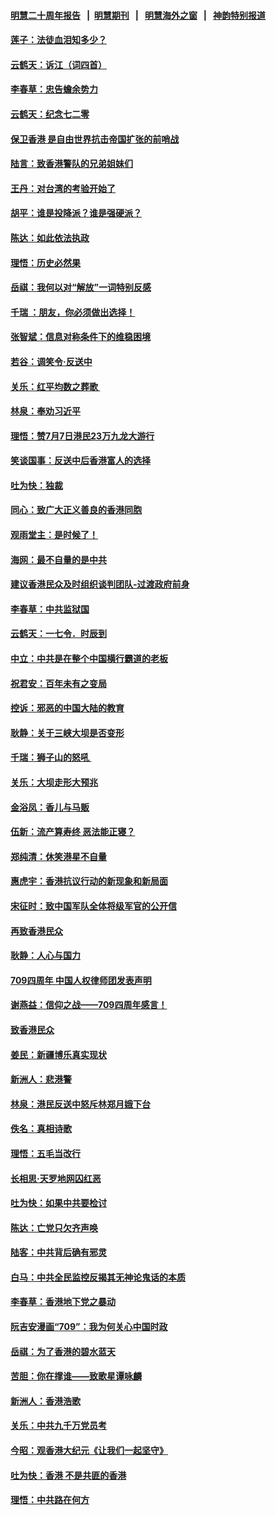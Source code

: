 #### [明慧二十周年报告](https://github.com/gfw-breaker/mh-reports/blob/master/README.md?t=07200942) &nbsp;&nbsp;|&nbsp;&nbsp;[明慧期刊](https://github.com/gfw-breaker/mh-qikan) &nbsp;&nbsp;|&nbsp;&nbsp; [明慧海外之窗](https://github.com/gfw-breaker/mh-news/blob/master/README.md?t=07200942) &nbsp;&nbsp;|&nbsp;&nbsp; [神韵特别报道](https://github.com/gfw-breaker/mh-news/blob/master/shenyun.md?t=07200942) 

#### [莲子：法徒血泪知多少？](../pages/nsc993/n11397534.md?t=07200942) 

#### [云鹤天：诉江（词四首）](../pages/nsc993/n11397502.md?t=07200942) 

#### [李春草：忠告蟾余势力](../pages/nsc993/n11396852.md?t=07200942) 

#### [云鹤天：纪念七二零](../pages/nsc993/n11396646.md?t=07200942) 

#### [保卫香港 是自由世界抗击帝国扩张的前哨战](../pages/nsc993/n11393186.md?t=07200942) 

#### [陆言：致香港警队的兄弟姐妹们](../pages/nsc993/n11392281.md?t=07200942) 

#### [王丹：对台湾的考验开始了](../pages/nsc993/n11391258.md?t=07200942) 

#### [胡平：谁是投降派？谁是强硬派？](../pages/nsc993/n11391224.md?t=07200942) 

#### [陈达：如此依法执政](../pages/nsc993/n11388999.md?t=07200942) 

#### [理悟：历史必然果](../pages/nsc993/n11388741.md?t=07200942) 

#### [岳祺：我何以对“解放”一词特别反感](../pages/nsc993/n11385696.md?t=07200942) 

#### [千瑞 ：朋友，你必须做出选择！](../pages/nsc993/n11384949.md?t=07200942) 

#### [张智斌：信息对称条件下的维稳困境](../pages/nsc993/n11384812.md?t=07200942) 

#### [若谷：调笑令‧反送中](../pages/nsc993/n11383745.md?t=07200942) 

#### [关乐：红平均数之葬歌 ](../pages/nsc993/n11383498.md?t=07200942) 

#### [林泉：奉劝习近平](../pages/nsc993/n11383487.md?t=07200942) 

#### [理悟：赞7月7日港民23万九龙大游行](../pages/nsc993/n11383473.md?t=07200942) 

#### [笑谈国事：反送中后香港富人的选择](../pages/nsc993/n11382020.md?t=07200942) 

#### [吐为快：独裁](../pages/nsc993/n11382755.md?t=07200942) 

#### [同心：致广大正义善良的香港同胞](../pages/nsc993/n11382745.md?t=07200942) 

#### [观雨堂主：是时候了！](../pages/nsc993/n11382737.md?t=07200942) 

#### [海网：最不自量的是中共](../pages/nsc993/n11380440.md?t=07200942) 

#### [建议香港民众及时组织谈判团队-过渡政府前身](../pages/nsc993/n11379909.md?t=07200942) 

#### [李春草：中共监狱国](../pages/nsc993/n11378989.md?t=07200942) 

#### [云鹤天：一七令．时辰到](../pages/nsc993/n11379260.md?t=07200942) 

#### [中立：中共是在整个中国横行霸道的老板](../pages/nsc993/n11378382.md?t=07200942) 

#### [祝君安：百年未有之变局](../pages/nsc993/n11378376.md?t=07200942) 

#### [控诉：邪恶的中国大陆的教育](../pages/nsc993/n11378344.md?t=07200942) 

#### [耿静：关于三峡大坝是否变形](../pages/nsc993/n11375879.md?t=07200942) 

#### [千瑞：狮子山的怒吼 ](../pages/nsc993/n11375644.md?t=07200942) 

#### [关乐：大坝走形大预兆](../pages/nsc993/n11375629.md?t=07200942) 

#### [金浴凤：香儿与马贩](../pages/nsc993/n11375580.md?t=07200942) 

#### [伍新：流产算寿终  恶法能正寝？](../pages/nsc993/n11375581.md?t=07200942) 

#### [郑纯清：休笑港星不自量](../pages/nsc993/n11375555.md?t=07200942) 

#### [惠虎宇：香港抗议行动的新现象和新局面](../pages/nsc993/n11375501.md?t=07200942) 

#### [宋征时：致中国军队全体将级军官的公开信](../pages/nsc993/n11373354.md?t=07200942) 

#### [再致香港民众](../pages/nsc993/n11373870.md?t=07200942) 

#### [耿静：人心与国力](../pages/nsc993/n11373759.md?t=07200942) 

#### [709四周年 中国人权律师团发表声明](../pages/nsc993/n11373565.md?t=07200942) 

#### [谢燕益：信仰之战——709四周年感言！](../pages/nsc993/n11373388.md?t=07200942) 

#### [致香港民众](../pages/nsc993/n11373286.md?t=07200942) 

#### [姜民：新疆博乐真实现状](../pages/nsc993/n11371223.md?t=07200942) 

#### [新洲人：悲港警](../pages/nsc993/n11371174.md?t=07200942) 

#### [林泉：港民反送中怒斥林郑月娥下台](../pages/nsc993/n11370676.md?t=07200942) 

#### [佚名：真相诗歌](../pages/nsc993/n11370666.md?t=07200942) 

#### [理悟：五毛当改行](../pages/nsc993/n11369314.md?t=07200942) 

#### [长相思‧天罗地网囚红恶](../pages/nsc993/n11368444.md?t=07200942) 

#### [吐为快：如果中共要检讨](../pages/nsc993/n11368441.md?t=07200942) 

#### [陈达：亡党只欠齐声唤](../pages/nsc993/n11367838.md?t=07200942) 

#### [陆客：中共背后确有邪灵](../pages/nsc993/n11365263.md?t=07200942) 

#### [白马：中共全民监控反揭其无神论鬼话的本质](../pages/nsc993/n11365236.md?t=07200942) 

#### [李春草：香港地下党之暴动](../pages/nsc993/n11365210.md?t=07200942) 

#### [阮吉安漫画“709”：我为何关心中国时政](../pages/nsc993/n11362127.md?t=07200942) 

#### [岳祺：为了香港的碧水蓝天](../pages/nsc993/n11362627.md?t=07200942) 

#### [苦胆：你在撑谁——致歌星谭咏麟](../pages/nsc993/n11361348.md?t=07200942) 

#### [新洲人：香港浩歌](../pages/nsc993/n11361334.md?t=07200942) 

#### [关乐：中共九千万党员考](../pages/nsc993/n11361304.md?t=07200942) 

#### [今昭：观香港大纪元《让我们一起坚守》](../pages/nsc993/n11361244.md?t=07200942) 

#### [吐为快：香港  不是共匪的香港](../pages/nsc993/n11360918.md?t=07200942) 

#### [理悟：中共路在何方](../pages/nsc993/n11360509.md?t=07200942) 


